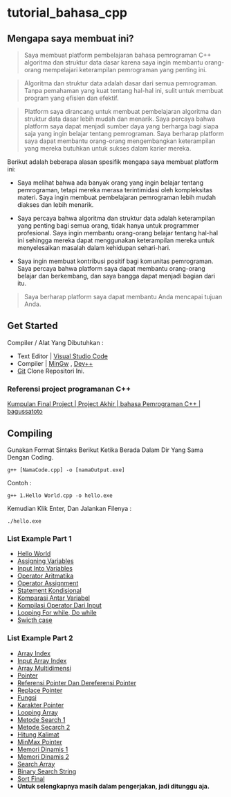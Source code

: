 # tutorial_bahasa_cpp

## Mengapa saya membuat ini?

> Saya membuat platform pembelajaran bahasa pemrograman C++ algoritma dan struktur data dasar karena saya ingin membantu orang-orang mempelajari keterampilan pemrograman yang penting ini.

> Algoritma dan struktur data adalah dasar dari semua pemrograman. Tanpa pemahaman yang kuat tentang hal-hal ini, sulit untuk membuat program yang efisien dan efektif.

> Platform saya dirancang untuk membuat pembelajaran algoritma dan struktur data dasar lebih mudah dan menarik. Saya percaya bahwa platform saya dapat menjadi sumber daya yang berharga bagi siapa saja yang ingin belajar tentang pemrograman. Saya berharap platform saya dapat membantu orang-orang mengembangkan keterampilan yang mereka butuhkan untuk sukses dalam karier mereka.

Berikut adalah beberapa alasan spesifik mengapa saya membuat platform ini:

- Saya melihat bahwa ada banyak orang yang ingin belajar tentang pemrograman, tetapi mereka merasa terintimidasi oleh kompleksitas materi. Saya ingin membuat pembelajaran pemrograman lebih mudah diakses dan lebih menarik.

- Saya percaya bahwa algoritma dan struktur data adalah keterampilan yang penting bagi semua orang, tidak hanya untuk programmer profesional. Saya ingin membantu orang-orang belajar tentang hal-hal ini sehingga mereka dapat menggunakan keterampilan mereka untuk menyelesaikan masalah dalam kehidupan sehari-hari.

- Saya ingin membuat kontribusi positif bagi komunitas pemrograman. Saya percaya bahwa platform saya dapat membantu orang-orang belajar dan berkembang, dan saya bangga dapat menjadi bagian dari itu.

 > Saya berharap platform saya dapat membantu Anda mencapai tujuan Anda.


## Get Started
Compiler / Alat Yang Dibutuhkan :
- Text Editor |  [Visual Studio Code](https://code.visualstudio.com/)
- Compiler |  [MinGw](https://sourceforge.net/projects/mingw/) , [Dev++](https://www.bloodshed.net/)
- [Git](https://git-scm.com/) Clone Repositori Ini.

### Referensi project programanan C++

[Kumpulan Final Project | Project Akhir | bahasa Pemrograman C++ | bagussatoto](https://github.com/bagussatoto/Kumpulan-Final-Project-C-plus-plus.git)


## Compiling
Gunakan Format Sintaks Berikut Ketika Berada Dalam Dir Yang Sama Dengan Coding.
```
g++ [NamaCode.cpp] -o [namaOutput.exe]
```
Contoh :
```
g++ 1.Hello World.cpp -o hello.exe
```
Kemudian Klik Enter, Dan Jalankan Filenya :
```
./hello.exe
```
### List Example Part 1
- [Hello World](/tutorial-1/1.Hello%20World.cpp) 
- [Assigning Variables](/tutorial-1/2.Assign%20Variabel.cpp)
- [Input Into Variables](tutorial-1/3.Variabel.cpp)
- [Operator Aritmatika](/tutorial-1/4.Operator.cpp)
- [Operator Assignment](/tutorial-1/5.AssignOperator.cpp)
- [Statement Kondisional](/tutorial-1/6.Percabangan.cpp)
- [Komparasi Antar Variabel](/tutorial-1/7.Comparator.cpp)
- [Kompilasi Operator Dari Input](/tutorial-1/8.InputOperator.cpp)
- [Looping For while, Do while](/tutorial-1/9.Looping.cpp)
- [Swicth case](/tutorial-1/10.Switch.cpp)

### List Example Part 2
- [Array Index](/tutorial-2/1.ArrayIndex.cpp)
- [Input Array Index](/tutorial-2/2.InputArrayIndex.cpp)
- [Array Multidimensi](/tutorial-2/3.Multidimensional_array.cpp)
- [Pointer](/tutorial-2/4.Pointer.cpp)
- [Referensi Pointer Dan Dereferensi Pointer](/tutorial-2/5.Dereferensi_Pointer.cpp)
- [Replace Pointer](/tutorial-2/6.Replace_Pointer.cpp)
- [Fungsi](/tutorial-2/7.Fungsi.cpp)
- [Karakter Pointer](/tutorial-2/8.Cek_Length_Dengan_Pointer.cpp)
- [Looping Array](/tutorial-2/9.Looping_Dengan_Array.cpp)
- [Metode Search 1](/tutorial-2/10.Metode_Search_1.cpp)
- [Metode Secarch 2](/tutorial-2/11.Metode_Search_2.cpp)
- [Hitung Kalimat](/tutorial-2/12.Menghitung_Kalimat.cpp)
- [MinMax Pointer](/tutorial-2/13.MinMax_Pointer.cpp)
- [Memori Dinamis 1](/tutorial-2/14.MemoriDinamis_1.cpp)
- [Memori Dinamis 2](/tutorial-2/15.MemoriDinamis_2.cpp)
- [Search Array](/tutorial-2/16.SearchDalamArray.cpp)
- [Binary Search String](/tutorial-2/17.BinarySearchString.cpp)
- [Sort Final](/tutorial-2/18.SortFinal.cpp)
- **Untuk selengkapnya masih dalam pengerjakan, jadi ditunggu aja.**